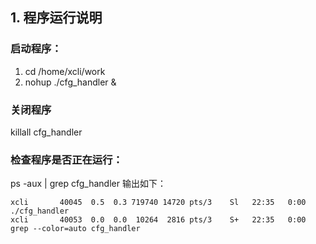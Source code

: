 ## 1. 程序运行说明
### 启动程序： 
1. cd /home/xcli/work
2. nohup  ./cfg_handler  & 

### 关闭程序
killall cfg_handler

### 检查程序是否正在运行：

ps -aux | grep cfg_handler 
输出如下：
```
xcli       40045  0.5  0.3 719740 14720 pts/3    Sl   22:35   0:00 ./cfg_handler
xcli       40053  0.0  0.0  10264  2816 pts/3    S+   22:35   0:00 grep --color=auto cfg_handler

```

